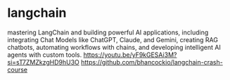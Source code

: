 # langchain
mastering LangChain and building powerful AI applications, including integrating Chat Models like ChatGPT, Claude, and Gemini, creating RAG chatbots, automating workflows with chains, and developing intelligent AI agents with custom tools.
https://youtu.be/yF9kGESAi3M?si=sT7ZMZkzgHD9hU3O
https://github.com/bhancockio/langchain-crash-course